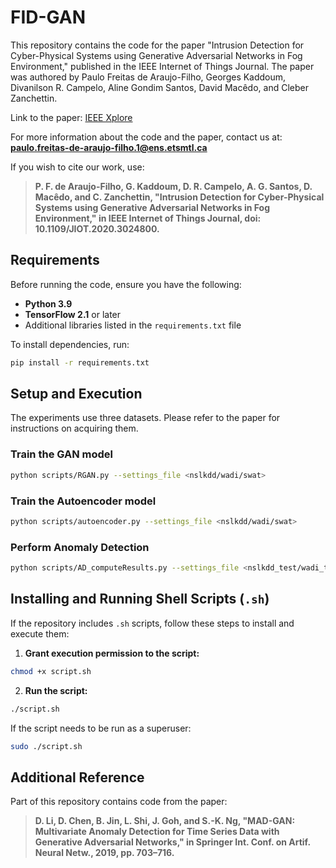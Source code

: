 # FID-GAN

This repository contains the code for the paper "Intrusion Detection for Cyber-Physical Systems using Generative Adversarial Networks in Fog Environment," published in the IEEE Internet of Things Journal. The paper was authored by Paulo Freitas de Araujo-Filho, Georges Kaddoum, Divanilson R. Campelo, Aline Gondim Santos, David Macêdo, and Cleber Zanchettin.

Link to the paper: [IEEE Xplore](https://ieeexplore.ieee.org/document/9199878)

For more information about the code and the paper, contact us at: **paulo.freitas-de-araujo-filho.1@ens.etsmtl.ca**

If you wish to cite our work, use:

> **P. F. de Araujo-Filho, G. Kaddoum, D. R. Campelo, A. G. Santos, D. Macêdo, and C. Zanchettin, "Intrusion Detection for Cyber-Physical Systems using Generative Adversarial Networks in Fog Environment," in IEEE Internet of Things Journal, doi: 10.1109/JIOT.2020.3024800.**

## Requirements

Before running the code, ensure you have the following:

- **Python 3.9**
- **TensorFlow 2.1** or later
- Additional libraries listed in the `requirements.txt` file

To install dependencies, run:
```sh
pip install -r requirements.txt
```

## Setup and Execution

The experiments use three datasets. Please refer to the paper for instructions on acquiring them.

### Train the GAN model
```sh
python scripts/RGAN.py --settings_file <nslkdd/wadi/swat>
```

### Train the Autoencoder model
```sh
python scripts/autoencoder.py --settings_file <nslkdd/wadi/swat>
```

### Perform Anomaly Detection
```sh
python scripts/AD_computeResults.py --settings_file <nslkdd_test/wadi_test/swat_test>
```

## Installing and Running Shell Scripts (`.sh`)

If the repository includes `.sh` scripts, follow these steps to install and execute them:

1. **Grant execution permission to the script:**
```sh
chmod +x script.sh
```

2. **Run the script:**
```sh
./script.sh
```

If the script needs to be run as a superuser:
```sh
sudo ./script.sh
```

## Additional Reference

Part of this repository contains code from the paper:
> **D. Li, D. Chen, B. Jin, L. Shi, J. Goh, and S.-K. Ng, "MAD-GAN: Multivariate Anomaly Detection for Time Series Data with Generative Adversarial Networks," in Springer Int. Conf. on Artif. Neural Netw., 2019, pp. 703–716.**

